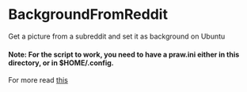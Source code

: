 # BackgroundFromReddit
Get a picture from a subreddit and set it as background on Ubuntu

#### Note: For the script to work, you need to have a praw.ini either in this directory, or in $HOME/.config. 
For more read [this](https://praw.readthedocs.io/en/latest/getting_started/configuration/prawini.html)


